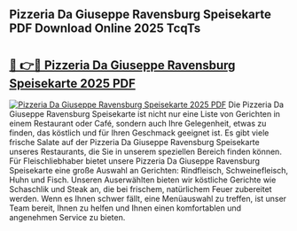 ## Pizzeria Da Giuseppe Ravensburg Speisekarte PDF Download Online 2025 TcqTs

# <h2><a href="http://gc7z6o.nevu.top/?p=Pizzeria+Da+Giuseppe+Ravensburg+Speisekarte">🔗 👉🔴 Pizzeria Da Giuseppe Ravensburg Speisekarte 2025 PDF</a></h2>

[![Pizzeria Da Giuseppe Ravensburg Speisekarte 2025 PDF](https://i.imgur.com/dBaPXMq.png)](http://gc7z6o.nevu.top/?p=Pizzeria+Da+Giuseppe+Ravensburg+Speisekarte)
Die Pizzeria Da Giuseppe Ravensburg Speisekarte ist nicht nur eine Liste von Gerichten in einem Restaurant oder Café, sondern auch Ihre Gelegenheit, etwas zu finden, das köstlich und für Ihren Geschmack geeignet ist. Es gibt viele frische Salate auf der Pizzeria Da Giuseppe Ravensburg Speisekarte unseres Restaurants, die Sie in unserem speziellen Bereich finden können. Für Fleischliebhaber bietet unsere Pizzeria Da Giuseppe Ravensburg Speisekarte eine große Auswahl an Gerichten: Rindfleisch, Schweinefleisch, Huhn und Fisch. Unseren Auserwählten bieten wir köstliche Gerichte wie Schaschlik und Steak an, die bei frischem, natürlichem Feuer zubereitet werden. Wenn es Ihnen schwer fällt, eine Menüauswahl zu treffen, ist unser Team bereit, Ihnen zu helfen und Ihnen einen komfortablen und angenehmen Service zu bieten.
